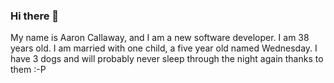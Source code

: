 ### Hi there 👋

My name is Aaron Callaway, and I am a new software developer.
I am 38 years old.
I am married with one child, a five year old named Wednesday.
I have 3 dogs and will probably never sleep through the night again thanks to them :-P